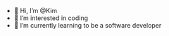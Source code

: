 - 👋 Hi, I’m @Kim
- 👀 I’m interested in coding
- 🌱 I’m currently learning to be a software developer

<!---
KemuelJoshua/KemuelJoshua is a ✨ special ✨ repository because its `README.md` (this file) appears on your GitHub profile.
You can click the Preview link to take a look at your changes.
--->
